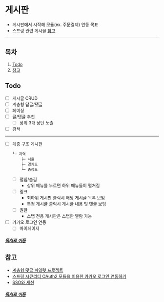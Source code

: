 게시판
=====
* 게시판에서 시작해 모듈(ex. 주문결제) 연동 목표
* 스프링 관련 게시물 [참고](https://github.com/nara1030/spring-basic)
- - -
## 목차
1. [Todo](#Todo)
2. [참고](#참고)

## Todo
- [ ] 게시글 CRUD
- [ ] 계층형 답글/댓글
- [ ] 페이징
- [ ] 글/댓글 추천
	- [ ] 상위 3개 상단 노출
- [ ] 검색

- - -
- [ ] 계층 구조 게시판  
	```
	└─ 지역
		├─ 서울
		├─ 경기도
		└─ 충청도
	```
	- [ ] 펼침/숨김
		- 상위 메뉴를 누르면 하위 메뉴들이 펼쳐짐
	- [ ] 링크
		- 최하위 게시판 클릭시 해당 게시글 목록 보임
		- 특정 게시글 클릭시 게시글 내용 및 댓글 보임
	- [ ] 권한
		- 스탭 전용 게시판은 스탭만 열람 가능
- [ ] 카카오 로그인 연동
	- [ ] 마이페이지

##### [목차로 이동](#목차)

## 참고
* [계층형 댓글 파일럿 프로젝트](https://zuminternet.github.io/ZUM-Pilot-ryudung/)
* [스프링 시큐리티 OAuth2 모듈을 이용한 카카오 로그인 연동하기](https://okky.kr/article/680363)
* [SSO와 세션](https://linuxism.ustd.ip.or.kr/1516)

##### [목차로 이동](#목차)
